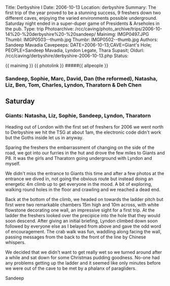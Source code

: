Title: Derbyshire I
Date: 2006-10-13
Location: derbyshire
Summary: The first trip of the year proved to be a stunning success, 9 freshers down two different caves, enjoying the varied environments possible underground. <br>Saturday night ended in a super-duper game of Presidents & Arseholes in the pub.
Type: trip
Photoarchive: /rcc/caving/photo_archive/trips/2006-10-14%20-%20derbyshire%20-%20sandeep/
Mainimg: IMGP0497.JPG
Thumbl: IMGP0503--thumb.jpg
Thumbr: IMGP0502--thumb.jpg
Authors: Sandeep Mavadia
Cavepeeps: DATE=2006-10-13;CAVE=Giant's Hole; PEOPLE=Sandeep Mavadia, Lyndon Legate, Thara Supasit;
Oldurl: /rcc/caving/derbyshire/derbyshire-2006-10-13.php
Status:

{{ mainimg }}
{{ photolink }}
#####{{ allpeople }}

### Sandeep, Sophie, Marc, David, Dan (the reformed), Natasha, Liz, Ben, Tom, Charles, Lyndon, Tharatorn & Deh Chen

## Saturday

### Giants: Natasha, Liz, Sophie, Sandeep, Lyndon, Tharatorn

Heading out of London with the first set of freshers for 2006 we went north to Derbyshire we hit the TSG at about 1am, the electronic code didn't work but the Goths inside let us in anyway.

Sparing the freshers the embarrassment of changing on the side of the road, we got into our furries in the hut and drove the few miles to Giants and P8\. It was the girls and Tharatorn going underground with Lyndon and myself.

We didn't miss the entrance to Giants this time and after a few photos at the entrance we dived in, not going the obvious route but instead doing an energetic 4m climb up to get everyone in the mood. A bit of exploring, walking round holes in the floor and crawling and we reached a dead end.

Back at the bottom of the climb, we headed on towards the ladder pitch but first were two remarkable chambers 15m high and 10m across, with white flowstone decorating one wall, an impressive sight for a first trip. At the ladder the freshers looked over the precipice into the hole that they would soon descend. After giving an initial briefing, Lyndon climbed down soon followed by everyone else as I belayed from above and gave the odd word of encouragement. The crab walk was fun, waddling along facing the wall, passing messages from the back to the front of the line by Chinese whispers.

We decided that we didn't want to get really wet so we turned around after a while and sat down for some Christmas pudding goodness. No-one had any problems getting up the ladder and it seemed like only minutes before we were out of the cave to be met by a phalanx of paragliders.

Sandeep
